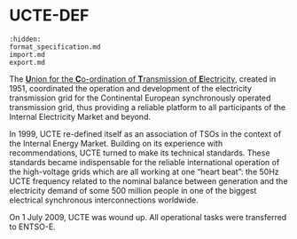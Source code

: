 # UCTE-DEF

```{toctree}
:hidden:
format_specification.md
import.md
export.md
```

The [**U**nion for the **C**o-ordination of **T**ransmission of **E**lectricity](https://www.ucte.org), created in 1951, coordinated the operation and development of the electricity transmission grid for the Continental European synchronously operated transmission grid, thus providing a reliable platform to all participants of the Internal Electricity Market and beyond.

In 1999, UCTE re-defined itself as an association of TSOs in the context of the Internal Energy Market. Building on its experience with recommendations, UCTE turned to make its technical standards. These standards became indispensable for the reliable international operation of the high-voltage grids which are all working at one “heart beat”: the 50Hz UCTE frequency related to the nominal balance between generation and the electricity demand of some 500 million people in one of the biggest electrical synchronous interconnections worldwide.

On 1 July 2009, UCTE was wound up. All operational tasks were transferred to ENTSO-E.
